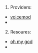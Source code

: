 1. Providers:

- [voicemod](https://tuna.voicemod.net/)
- []()

2. Resoures:

- [oh my god](https://tuna.voicemod.net/search/sounds?search=oh%20my%20god)
- []()
